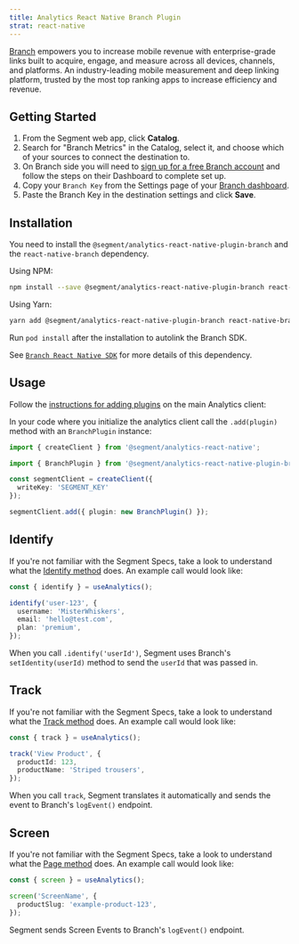 ```yaml
---
title: Analytics React Native Branch Plugin
strat: react-native
---
```


[Branch](https://branch.io/?utm_source=segmentio&utm_medium=docs&utm_campaign=partners) empowers you to increase mobile revenue with enterprise-grade links built to acquire, engage, and measure across all devices, channels, and platforms. An industry-leading mobile measurement and deep linking platform, trusted by the most top ranking apps to increase efficiency and revenue.

## Getting Started

  1. From the Segment web app, click **Catalog**.
  2. Search for "Branch Metrics" in the Catalog, select it, and choose which of your sources to connect the destination to.
  3. On Branch side you will need to [sign up for a free Branch account](http://branch.io/signup?bmp=segment) and follow the steps on their Dashboard to complete set up.
  4. Copy your `Branch Key` from the Settings page of your [Branch dashboard](https://dashboard.branch.io/#/settings).
  5. Paste the Branch Key in the destination settings and click **Save**.
## Installation

You need to install the `@segment/analytics-react-native-plugin-branch` and the `react-native-branch` dependency.

Using NPM:
```bash
npm install --save @segment/analytics-react-native-plugin-branch react-native-branch
```

Using Yarn:
```bash
yarn add @segment/analytics-react-native-plugin-branch react-native-branch
```

Run `pod install` after the installation to autolink the Branch SDK.

See [`Branch React Native SDK`](https://github.com/BranchMetrics/react-native-branch-deep-linking-attribution) for more details of this dependency.
## Usage

Follow the [instructions for adding plugins](https://github.com/segmentio/analytics-react-native#adding-plugins) on the main Analytics client:

In your code where you initialize the analytics client call the `.add(plugin)` method with an `BranchPlugin` instance:

```ts
import { createClient } from '@segment/analytics-react-native';

import { BranchPlugin } from '@segment/analytics-react-native-plugin-branch';

const segmentClient = createClient({
  writeKey: 'SEGMENT_KEY'
});

segmentClient.add({ plugin: new BranchPlugin() });
```

## Identify

If you're not familiar with the Segment Specs, take a look to understand what the [Identify method](/docs/connections/spec/identify/) does. An example call would look like:

```ts
const { identify } = useAnalytics();

identify('user-123', {
  username: 'MisterWhiskers',
  email: 'hello@test.com',
  plan: 'premium',
});
```

When you call `.identify('userId')`, Segment uses Branch's `setIdentity(userId)` method to send the `userId` that was passed in.

## Track

If you're not familiar with the Segment Specs, take a look to understand what the [Track method](/docs/connections/spec/track/) does. An example call would look like:

```ts
const { track } = useAnalytics();

track('View Product', {
  productId: 123,
  productName: 'Striped trousers',
});
```

When you call `track`, Segment translates it automatically and sends the event to Branch's `logEvent()` endpoint. 

## Screen
If you're not familiar with the Segment Specs, take a look to understand what the [Page method](/docs/connections/spec/page/) does. An example call would look like:

```ts
const { screen } = useAnalytics();

screen('ScreenName', {
  productSlug: 'example-product-123',
});
```
Segment sends Screen Events to Branch's `logEvent()` endpoint. 
